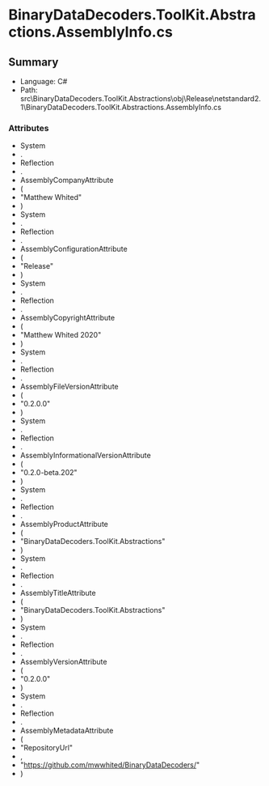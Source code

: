 ﻿# BinaryDataDecoders.ToolKit.Abstractions.AssemblyInfo.cs

## Summary

* Language: C#
* Path: src\BinaryDataDecoders.ToolKit.Abstractions\obj\Release\netstandard2.1\BinaryDataDecoders.ToolKit.Abstractions.AssemblyInfo.cs

### Attributes

 - System
 - .
 - Reflection
 - .
 - AssemblyCompanyAttribute
 - (
 - "Matthew Whited"
 - )
 - System
 - .
 - Reflection
 - .
 - AssemblyConfigurationAttribute
 - (
 - "Release"
 - )
 - System
 - .
 - Reflection
 - .
 - AssemblyCopyrightAttribute
 - (
 - "Matthew Whited 2020"
 - )
 - System
 - .
 - Reflection
 - .
 - AssemblyFileVersionAttribute
 - (
 - "0.2.0.0"
 - )
 - System
 - .
 - Reflection
 - .
 - AssemblyInformationalVersionAttribute
 - (
 - "0.2.0-beta.202"
 - )
 - System
 - .
 - Reflection
 - .
 - AssemblyProductAttribute
 - (
 - "BinaryDataDecoders.ToolKit.Abstractions"
 - )
 - System
 - .
 - Reflection
 - .
 - AssemblyTitleAttribute
 - (
 - "BinaryDataDecoders.ToolKit.Abstractions"
 - )
 - System
 - .
 - Reflection
 - .
 - AssemblyVersionAttribute
 - (
 - "0.2.0.0"
 - )
 - System
 - .
 - Reflection
 - .
 - AssemblyMetadataAttribute
 - (
 - "RepositoryUrl"
 - ,
 - "https://github.com/mwwhited/BinaryDataDecoders/"
 - )

